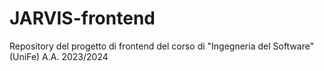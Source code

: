 # JARVIS-frontend
Repository del progetto di frontend del corso di "Ingegneria del Software" (UniFe) A.A. 2023/2024
